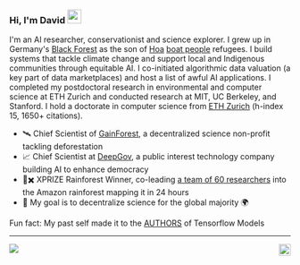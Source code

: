 ### Hi, I'm David <img src="https://media.tenor.com/e3GqicbfhMYAAAAi/get-greeting-get-greetings.gif" width="25px">

I'm an AI researcher, conservationist and science explorer. I grew up in Germany's [Black Forest](https://en.wikipedia.org/wiki/Black_Forest) as the son of [Hoa](https://en.wikipedia.org/wiki/Hoa_people) [boat people](https://en.wikipedia.org/wiki/Vietnamese_boat_people) refugees. I build systems that tackle climate change and support local and Indigenous communities through equitable AI. I co-initiated algorithmic data valuation (a key part of data marketplaces) and host a list of awful AI applications. I completed my postdoctoral research in environmental and computer science at ETH Zurich and conducted research at MIT, UC Berkeley, and Stanford. I hold a doctorate in computer science from [ETH Zurich](https://ethambassadors.ethz.ch/2025/01/07/what-connects-ai-albert-einstein-and-roald-dahl-david-dao/) (h-index 15, 1650+ citations).

- 🛰 Chief Scientist of [GainForest](https://gainforest.earth/#/), a decentralized science non-profit tackling deforestation
- 📈 Chief Scientist at [DeepGov](https://deepgov.org), a public interest technology company building AI to enhance democracy
- 🏅✖️ XPRIZE Rainforest Winner, co-leading [a team of 60 researchers](https://biodivx.org) into the Amazon rainforest mapping it in 24 hours
- 🌱 My goal is to decentralize science for the global majority 🌍

Fun fact: My past self made it to the [AUTHORS](https://github.com/tensorflow/models/blob/master/AUTHORS) of Tensorflow Models

---

<a href="https://stackexchange.com/users/5678345/david-dao">
  <img align="center" src="https://stackexchange.com/users/flair/5678345.png" />
</a>

<a href="https://twitter.com/dwddao">
  <img align="right" alt="David Dao | Twitter" width="21px" src="https://raw.githubusercontent.com/anuraghazra/anuraghazra/master/assets/twitter.svg" />
</a>
